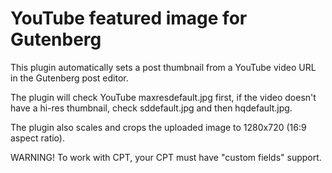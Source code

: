 YouTube featured image for Gutenberg
====================================

This plugin automatically sets a post thumbnail from a YouTube video URL in the Gutenberg post editor.

The plugin will check YouTube maxresdefault.jpg first, if the video doesn't have a hi-res thumbnail, check sddefault.jpg and then hqdefault.jpg.

The plugin also scales and crops the uploaded image to 1280x720 (16:9 aspect ratio).

WARNING! To work with CPT, your CPT must have "custom fields" support.

